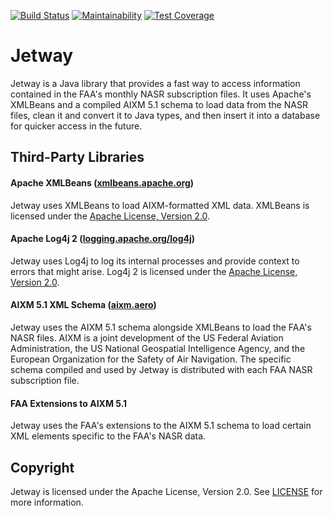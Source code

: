 [![Build Status](https://github.com/chrisblutz/jetway/workflows/CI%20-%20Unit%20Tests/badge.svg)](https://github.com/chrisblutz/jetway/actions)
[![Maintainability](https://api.codeclimate.com/v1/badges/48507ad376c7b9cb5d6b/maintainability)](https://codeclimate.com/github/chrisblutz/jetway/maintainability)
[![Test Coverage](https://api.codeclimate.com/v1/badges/48507ad376c7b9cb5d6b/test_coverage)](https://codeclimate.com/github/chrisblutz/jetway/test_coverage)

# Jetway

Jetway is a Java library that provides a fast way to access information contained in the FAA's monthly NASR subscription files.
It uses Apache's XMLBeans and a compiled AIXM 5.1 schema to load data from the NASR files, clean it and convert it to Java types,
and then insert it into a database for quicker access in the future.

## Third-Party Libraries

#### Apache XMLBeans ([xmlbeans.apache.org](https://xmlbeans.apache.org/))

Jetway uses XMLBeans to load AIXM-formatted XML data.  XMLBeans is licensed under the
[Apache License, Version 2.0](https://www.apache.org/licenses/LICENSE-2.0).

#### Apache Log4j 2 ([logging.apache.org/log4j](https://logging.apache.org/log4j/2.x/))

Jetway uses Log4j to log its internal processes and provide context to errors that might arise.  Log4j 2 is licensed under the
[Apache License, Version 2.0](https://www.apache.org/licenses/LICENSE-2.0).

#### AIXM 5.1 XML Schema ([aixm.aero](http://aixm.aero/))

Jetway uses the AIXM 5.1 schema alongside XMLBeans to load the FAA's NASR files.  AIXM is a joint development of the US Federal
Aviation Administration, the US National Geospatial Intelligence Agency, and the European Organization for the Safety of Air Navigation.
The specific schema compiled and used by Jetway is distributed with each FAA NASR subscription file.

#### FAA Extensions to AIXM 5.1

Jetway uses the FAA's extensions to the AIXM 5.1 schema to load certain XML elements specific to the FAA's NASR data.

## Copyright

Jetway is licensed under the Apache License, Version 2.0.  See [LICENSE](LICENSE) for more information.
